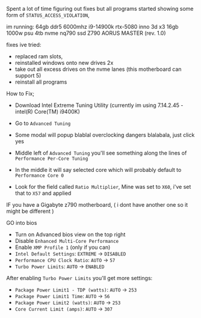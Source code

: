Spent a lot of time figuring out fixes but all programs started showing some form of `STATUS_ACCESS_VIOLATION`, 

im running:
64gb ddr5 6000mhz
i9-14900k
rtx-5080 inno 3d x3 16gb
1000w psu
4tb nvme nq790 ssd
Z790 AORUS MASTER (rev. 1.0)

fixes ive tried:
- replaced ram slots,
- reinstalled windows onto new drives 2x
- take out all excess drives on the nvme lanes (this motherboard can support 5)
- reinstall all programs

How to Fix;

- Download Intel Extreme Tuning Utility (currently im using 7.14.2.45 - intel(R) Core(TM) i9400K)
- Go to `Advanced Tuning`
- Some modal will popup blablal overclocking dangers blalabala, just click yes
- Middle left of `Advanced Tuning` you'll see something along the lines of `Performance Per-Core Tuning`

- In the middle it will say selected core which will probably default to `Performance Core 0`
- Look for the field called `Ratio Multiplier`, Mine was set to `X60`, i've set that to `X57` and applied

IF you have a Gigabyte z790 motherboard, ( i dont have another one so it might be different )

GO into bios
- Turn on Advanced bios view on the top right
- Disable `Enhanced Multi-Core Performance`
- Enable `XMP Profile 1` (only if you can)
- `Intel Default Settings`: `EXTREME` -> `DISABLED`
- `Performance CPU Clock Ratio`: `AUTO` -> `57`
- `Turbo Power Limits`: `AUTO` -> `ENABLED`

After enabling `Turbo Power Limits` you'll get more settings:
- `Package Power Limit1 - TDP (watts)`: `AUTO` -> `253`
- `Package Power Limit1 Time`: `AUTO` -> `56`
- `Package Power Limit2 (watts)`: `AUTO` -> `253`
- `Core Current Limit (amps)`: `AUTO` -> `307`
